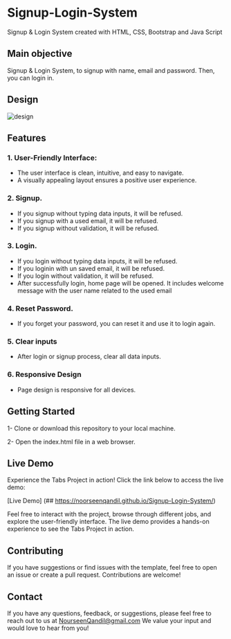 # Signup-Login-System
Signup & Login System created with HTML, CSS, Bootstrap and Java Script

## Main objective
 Signup & Login System, to signup with name, email and password. Then, you can login in.

## Design
![design](https://github.com/NoorseenQandil/Signup-Login-System/assets/70522199/5a608717-4a4e-44af-8092-5b126831b059)

## Features
### 1. User-Friendly Interface:
* The user interface is clean, intuitive, and easy to navigate.
* A visually appealing layout ensures a positive user experience.

### 2. Signup.
* If you signup without typing data inputs, it will be refused.
* If you signup with a used email, it will be refused.
* If you signup without validation, it will be refused. 

### 3. Login.
* If you login without typing data inputs, it will be refused.
* If you loginin with un saved email, it will be refused.
* If you login without validation, it will be refused.
* After successfully login, home page will be opened. It includes welcome message with the user name related to the used email

### 4. Reset Password.
* If you forget your password, you can reset it and use it to login again.

### 5. Clear inputs
* After login or signup process, clear all data inputs.
  
### 6. Responsive Design
* Page design is responsive for all devices.


## Getting Started
1- Clone or download this repository to your local machine.

2- Open the index.html file in a web browser.
 

## Live Demo
Experience the Tabs Project in action! Click the link below to access the live demo:

[Live Demo] (## https://noorseenqandil.github.io/Signup-Login-System/)

Feel free to interact with the project, browse through different jobs, and explore the user-friendly interface. The live demo provides a hands-on experience to see the Tabs Project in action.

## Contributing
If you have suggestions or find issues with the template, feel free to open an issue or create a pull request. Contributions are welcome!

## Contact
If you have any questions, feedback, or suggestions, please feel free to reach out to us at NourseenQandil@gmail.com We value your input and would love to hear from you!
